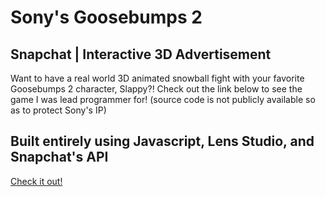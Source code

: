 # Sony's Goosebumps 2 

## Snapchat | Interactive 3D Advertisement

Want to have a real world 3D animated snowball fight with your favorite Goosebumps 2 character, Slappy?! Check out the link below to see the game I was lead programmer for! (source code is not publicly available so as to protect Sony's IP)

## Built entirely using Javascript, Lens Studio, and Snapchat's API

[Check it out!](https://igniteie.com/work/gb2-home-entertainment/)
